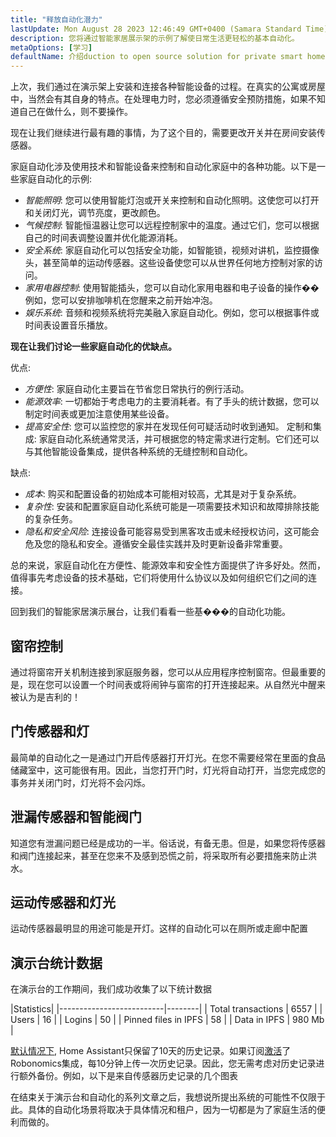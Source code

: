 ```yaml
---
title: "释放自动化潜力"
lastUpdate: Mon August 28 2023 12:46:49 GMT+0400 (Samara Standard Time)
description: 您将通过智能家居展示架的示例了解使日常生活更轻松的基本自动化。
metaOptions: [学习]
defaultName: 介绍duction to open source solution for private smart homes
---
```


<RoboAcademyText>上次，我们通过在演示架上安装和连接各种智能设备的过程。在真实的公寓或房屋中，当然会有其自身的特点。在处理电力时，您必须遵循安全预防措施，如果不知道自己在做什么，则不要操作。

现在让我们继续进行最有趣的事情，为了这个目的，需要更改开关并在房间安装传感器。</RoboAcademyText>

家庭自动化涉及使用技术和智能设备来控制和自动化家庭中的各种功能。以下是一些家庭自动化的示例:

* *智能照明*: 您可以使用智能灯泡或开关来控制和自动化照明。这使您可以打开和关闭灯光，调节亮度，更改颜色。
* *气候控制*: 智能恒温器让您可以远程控制家中的温度。通过它们，您可以根据自己的时间表调整设置并优化能源消耗。
* *安全系统*: 家庭自动化可以包括安全功能，如智能锁，视频对讲机，监控摄像头，甚至简单的运动传感器。这些设备使您可以从世界任何地方控制对家的访问。
* *家用电器控制*: 使用智能插头，您可以自动化家用电器和电子设备的操作��例如，您可以安排咖啡机在您醒来之前开始冲泡。
* *娱乐系统*: 音频和视频系统将完美融入家庭自动化。例如，您可以根据事件或时间表设置音乐播放。

**现在让我们讨论一些家庭自动化的优缺点。**

优点:

* *方便性*: 家庭自动化主要旨在节省您日常执行的例行活动。
* *能源效率*: 一切都始于考虑电力的主要消耗者。有了手头的统计数据，您可以制定时间表或更加注意使用某些设备。
* *提高安全性*: 您可以监控您的家并在发现任何可疑活动时收到通知。
定制和集成: 家庭自动化系统通常灵活，并可根据您的特定需求进行定制。它们还可以与其他智能设备集成，提供各种系统的无缝控制和自动化。

缺点:

* *成本*: 购买和配置设备的初始成本可能相对较高，尤其是对于复杂系统。
* *复杂性*: 安装和配置家庭自动化系统可能是一项需要技术知识和故障排除技能的复杂任务。
* *隐私和安全风险*: 连接设备可能容易受到黑客攻击或未经授权访问，这可能会危及您的隐私和安全。遵循安全最佳实践并及时更新设备非常重要。

总的来说，家庭自动化在方便性、能源效率和安全性方面提供了许多好处。然而，值得事先考虑设备的技术基础，它们将使用什么协议以及如何组织它们之间的连接。

回到我们的智能家居演示展台，让我们看看一些基���的自动化功能。

## 窗帘控制

<LessonVideo :videos="[{src: 'https://crustipfs.info/ipfs/QmRMibK3Huppxfhvjk3Hs5NBn4ndFoxHHA2mJn22URnwf4', type: 'webm'}]" cover="smart-home-intro/assembling-smart-home-board-1.png" />

通过将窗帘开关机制连接到家庭服务器，您可以从应用程序控制窗帘。但最重要的是，现在您可以设置一个时间表或将闹钟与窗帘的打开连接起来。从自然光中醒来被认为是吉利的！

## 门传感器和灯

<LessonVideo :videos="[{src: 'https://crustipfs.info/ipfs/QmR1WHAAdmPxSP2neFV8VhqFShbeVaYUsNLQ7n9Exh3JUz', type: 'webm'}]" cover="smart-home-intro/assembling-smart-home-board-1.png" />

最简单的自动化之一是通过门开启传感器打开灯光。在您不需要经常在里面的食品储藏室中，这可能很有用。因此，当您打开门时，灯光将自动打开，当您完成您的事务并关闭门时，灯光将不会闪烁。

## 泄漏传感器和智能阀门

<LessonVideo :videos="[{src: 'https://crustipfs.info/ipfs/QmVEdwbE1wagebNybfneGKWpAPp3fyXBNnFRt2vduyMSCP', type: 'webm'}]" cover="smart-home-intro/assembling-smart-home-board-1.png" />

知道您有泄漏问题已经是成功的一半。俗话说，有备无患。但是，如果您将传感器和阀门连接起来，甚至在您来不及感到恐慌之前，将采取所有必要措施来防止洪水。

## 运动传感器和灯光

<LessonVideo :videos="[{src: 'https://crustipfs.info/ipfs/QmWMAC3dUvuUg6Zxszoe3aJDatPCaw48QVSyujWyrhKJih', type: 'webm'}]" cover="smart-home-intro/assembling-smart-home-board-1.png" />

运动传感器最明显的用途可能是开灯。这样的自动化可以在厕所或走廊中配置

## 演示台统计数据

在演示台的工作期间，我们成功收集了以下统计数据

|Statistics|
|--------------------------|--------|
| Total transactions       | 6557   |
| Users                    | 16     |
| Logins                   | 50     |
| Pinned files in IPFS     | 58     |
| Data in IPFS             | 980 Mb |

[默认情况下](https://www.home-assistant.io/integrations/recorder/), Home Assistant只保留了10天的历史记录。如果订阅[激活](https://dapp.robonomics.network/#/rws-activate)了Robonomics集成，每10分钟上传一次历史记录。因此，您无需考虑对历史记录进行额外备份。例如，以下是来自传感器历史记录的几个图表

<LessonImages figure figureCaption="Image 1. Turn on the boiler button" src="smart-home-intro/unleash-boiler.png" alt="Image 1. Turn on the boiler button"/>

<LessonImages figure figureCaption="Image 2. Temperature sensor" src="smart-home-intro/unleash-temperature.png" alt="Image 2. Temperature sensor"/>

<LessonImages figure figureCaption="Image 3. Humidity sensor" src="smart-home-intro/unleash-humidity.png" alt="Image 3. Humidity sensor"/>

在结束关于演示台和自动化的系列文章之后，我想说所提出系统的可能性不仅限于此。具体的自动化场景将取决于具体情况和租户，因为一切都是为了家庭生活的便利而做的。
